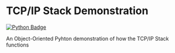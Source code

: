 # TCP/IP Stack Demonstration
[![Python Badge](https://img.shields.io/badge/Made_with_Python-3776AB?logo=python&labelColor=white)](https://python.org/)

An Object-Oriented Pyhton demonstration of how the TCP/IP Stack functions
